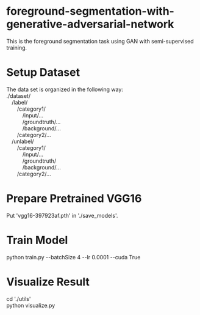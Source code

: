 # foreground-segmentation-with-generative-adversarial-network
This is the foreground segmentation task using GAN with semi-supervised training.
# Setup Dataset
The data set is organized in the following way:  
./dataset/  
&emsp;/label/  
&emsp;&emsp;/category1/  
&emsp;&emsp;&emsp;/input/...  
&emsp;&emsp;&emsp;/groundtruth/...  
&emsp;&emsp;&emsp;/background/...  
&emsp;&emsp;/category2/...  
&emsp;/unlabel/  
&emsp;&emsp;/category1/  
&emsp;&emsp;&emsp;/input/...  
&emsp;&emsp;&emsp;/groundtruth/  
&emsp;&emsp;&emsp;/background/...  
&emsp;&emsp;/category2/...  
# Prepare Pretrained VGG16
Put 'vgg16-397923af.pth' in './save_models'.
# Train Model
python train.py --batchSize 4 --lr 0.0001 --cuda True
# Visualize Result
cd './utils'  
python visualize.py

